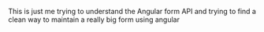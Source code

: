This is just me trying to understand the Angular form API and trying to find a clean way to maintain a really big form using angular
